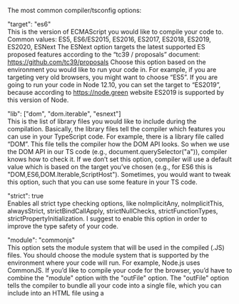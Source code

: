 The most common compiler/tsconfig options:

"target": "es6"\
This is the version of ECMAScript you would like to compile your code to.
Common values: ES5, ES6/ES2015, ES2016, ES2017, ES2018, ES2019, ES2020, ESNext
The ESNext option targets the latest supported ES proposed features according to the “tc39 / proposals” document: https://github.com/tc39/proposals
Choose this option based on the environment you would like to run your code in. For example, if you are targeting very old browsers, you might want to choose “ES5”. If you are going to run your code in Node 12.10, you can set the target to “ES2019”, because according to https://node.green website ES2019 is supported by this version of Node.

"lib": ["dom", "dom.iterable", "esnext"]\
This is the list of library files you would like to include during the compilation. Basically, the library files tell the compiler which features you can use in your TypeScript code. For example, there is a library file called “DOM”. This file tells the compiler how the DOM API looks. So when we use the DOM API in our TS code (e.g., document.querySelector("a")), compiler knows how to check it.
If we don’t set this option, compiler will use a default value which is based on the target you’ve chosen (e.g., for ES6 this is "DOM,ES6,DOM.Iterable,ScriptHost").
Sometimes, you would want to tweak this option, such that you can use some feature in your TS code.

"strict": true\
Enables all strict type checking options, like noImplicitAny, noImplicitThis, alwaysStrict, strictBindCallApply, strictNullChecks, strictFunctionTypes, strictPropertyInitialization. I suggest to enable this option in order to improve the type safety of your code.

"module": "commonjs"\
This option sets the module system that will be used in the compiled (.JS) files. You should choose the module system that is supported by the environment where your code will run. For example, Node.js uses CommonJS.
If you’d like to compile your code for the browser, you’d have to combine the "module" option with the "outFile" option. The "outFile" option tells the compiler to bundle all your code into a single file, which you can include into an HTML file using a <script> tag. The "outFile" option can be used only with AMD or SystemJS module systems. So, if you use the "outFile" option, you should set the "module" option to either "amd" or "system". And in order to use the compiled JS file in an HTML file, you should set up a corresponding module loader, like https://requirejs.org/ or https://github.com/systemjs/systemjs. Anyway, instead of using the "outFile" option, I would recommend using TypeScript together with webpack to bundle your code: https://webpack.js.org/guides/typescript/. And, for REAL projects, it would be even better if you use a framework, like Create React App(https://create-react-app.dev/) or Next.js(https://nextjs.org/). We will use Next.js later in this course.

"moduleResolution": "node"\
This option defines how the compiler resolves modules - how it looks at the module import statements - how it decides what should be imported given an import statement, like "import a from 'moduleA'". The value "node" tells the compiler to mimic the Node.js module resolution strategy. At the moment (December 2019) there are only 2 values: "node" and "classic". Classic is deprecated and it’s there only for backwards compatibility.

"esModuleInterop": true\
This option allows us to import default from commonjs modules which don’t have a default export (modules which didn’t export the "default" property), like React, as if they have it. For example, in TypeScript, before, we used to import React like this:
import * as React from 'react'
Having this option enabled, we can import React like this:
import React from 'react'
Later in this course you’ll find the lecture about this option.

"jsx": "preserve"\
We use this option to tell the compiler how to transform the JSX code. "preserve" leaves JSX as is in the compiled files, while the "react" option turns JSX into the React API calls (e.g., React.createElement('div')).
Usually, we use preserve in order to leave the JSX transformation to a different tool in our build chain (e.g., Babel).

"skipLibCheck": true\
This option tells the compiler whether to type check the declaration(*.d.ts) files (yours and the ones from the third party packages) in your project.
The idea behind this option is to reduce the compile time of a project, by skipping the type checking of the declarations which are already tested by their authors and are known to work correctly.
Also, it might happen that you use a few packages whose type definitions are incompatible. Or, you’re importing a package that was built using a tsconfig which is less strict than yours (e.g., your config has the "strict" option enabled, while the other config has it disabled). In these cases the compiler will produce errors while type checking those packages.
With this option enabled the compiler won’t go deep into checking the types of the third party packages, but it will still check our code against the type definitions provided by these packages.

"files": ["./file1.ts", "./file2.d.ts", …]\
We use this option to list the files which the compiler should always include in the compilation. The files included using this option are included regardless of the "exclude" option.

"include": ["src/**/*"]\
We use this option to list the files we’d like to be compiled. While the "files" option requires relative or absolute paths to the files, the "include" option allows glob-like patterns, like:
"**" - any subdirectory
"*" - any file name
"?" - a character followed by the question mark becomes optional (e.g., "src/*.tsx?")

"exclude": ["node_modules", "**/*/*.test.ts"]\
This option excludes the files from the compilation. It accepts the same patterns as the "include" option. You can use this option to filter the files specified using the "include" option. The "exclude" option doesn’t affect the "files" option.
Usually, you’d like to exclude node_modules, test files, and the compilation output directory.
If you omit this option, the compiler will exclude the folder specified using the "outDir" option.
If you won’t specify both options, "files" and "include", the compiler will compile all the TS files from the root directory and any subdirectory excluding the files specified using the "exclude" option.
